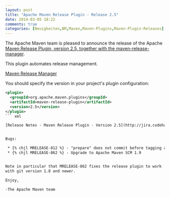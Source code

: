 ```yaml
---
layout: post
title: "Apache Maven Release Plugin - Release 2.5"
date: 2014-03-05 18:22
comments: true
categories: [Neuigkeiten,BM,Maven,Maven-Plugins,Maven-Plugin-Releases]
---
```

The Apache Maven team is pleased to announce the release of the Apache
[Maven Release Plugin, version 2.5, together with the
maven-release-manager](http://maven.apache.org/maven-release/maven-release-plugin/).

This plugin automates release management.

[Maven Release Manager](http://maven.apache.org/maven-release/maven-release-manager/)

You should specify the version in your project's plugin configuration:

``` xml
<plugin>
  <groupId>org.apache.maven.plugins</groupId>
  <artifactId>maven-release-plugin</artifactId>
  <version>2.5</version>
</plugin>
``` xml

[Release Notes - Maven Release Plugin - Version 2.5](http://jira.codehaus.org/secure/ReleaseNote.jspa?projectId=11144&version=19017)


Bugs:

 * {% chjl MRELEASE-812 %} - "prepare" does not commit before tagging and therefore deploys snapshot instead of release
 * {% chjl MRELEASE-862 %} - Upgrade to Apache Maven SCM 1.9


Note in particular that MRELEASE-862 fixes the release plugin to work
with git version 1.8 and newer.

Enjoy,

-The Apache Maven team
